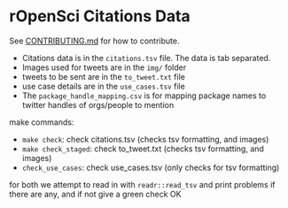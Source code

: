 rOpenSci Citations Data
=======================

See [CONTRIBUTING.md](.github/CONTRIBUTING.md) for how to contribute.

- Citations data is in the `citations.tsv` file. The data is tab separated.
- Images used for tweets are in the `img/` folder
- tweets to be sent are in the `to_tweet.txt` file
- use case details are in the `use_cases.tsv` file
- The `package_handle_mapping.csv` is for mapping package names to twitter handles of orgs/people to mention

make commands:

- `make check`: check citations.tsv (checks tsv formatting, and images)
- `make check_staged`: check to_tweet.txt (checks tsv formatting, and images)
- `check_use_cases`: check use_cases.tsv (only checks for tsv formatting)

for both we attempt to read in with `readr::read_tsv` and print problems if there are any, and if not give a green check OK
